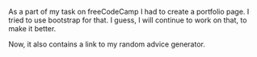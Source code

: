 As a part of my task on freeCodeCamp I had to create a portfolio page. I tried to use bootstrap for that. I guess, I will continue to work on that, to make it better.

Now, it also contains a link to my random advice generator.
